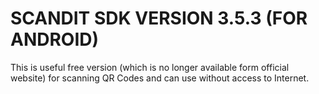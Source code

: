 # SCANDIT SDK VERSION 3.5.3 (FOR ANDROID)
This is useful free version (which is no longer available form official website) for scanning QR Codes and can use without access to Internet.

